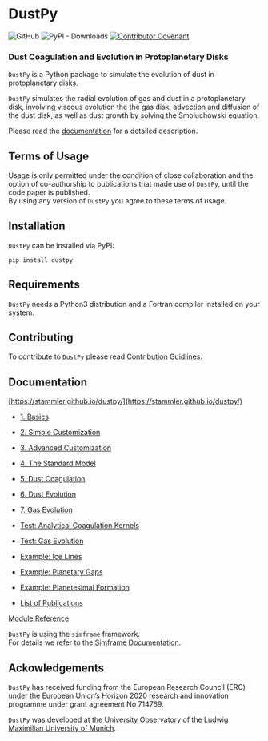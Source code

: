 # DustPy

![GitHub](https://img.shields.io/github/license/stammler/dustpy) 
![PyPI - Downloads](https://img.shields.io/pypi/dm/dustpy) 
[![Contributor Covenant](https://img.shields.io/badge/Contributor%20Covenant-2.1-4baaaa.svg)](https://github.com/stammler/dustpy/blob/master/.github/CODE_OF_CONDUCT.md) 

### Dust Coagulation and Evolution in Protoplanetary Disks

`DustPy` is a Python package to simulate the evolution of dust in protoplanetary disks.

`DustPy` simulates the radial evolution of gas and dust in a protoplanetary disk, involving viscous evolution the the gas disk, advection and diffusion of the dust disk, as well as dust growth by solving the Smoluchowski equation.

Please read the [documentation](https://stammler.github.io/dustpy/) for a detailed description.


## Terms of Usage

Usage is only permitted under the condition of close collaboration and the option of co-authorship to publications that made use of `DustPy`, until the code paper is published.  
By using any version of `DustPy` you agree to these terms of usage.

## Installation

`DustPy` can be installed via PyPI:

`pip install dustpy`

## Requirements

`DustPy` needs a Python3 distribution and a Fortran compiler installed on your system.

## Contributing

To contribute to `DustPy` please read [Contribution Guidlines](https://github.com/stammler/dustpy/blob/master/.github/CONTRIBUTING.md).

## Documentation

[https://stammler.github.io/dustpy/](https://stammler.github.io/dustpy/)

* [1. Basics](https://stammler.github.io/dustpy/1_basics.html)
* [2. Simple Customization](https://stammler.github.io/dustpy/2_simple_customization.html)
* [3. Advanced Customization](https://stammler.github.io/dustpy/3_advanced_customization.html)
* [4. The Standard Model](https://stammler.github.io/dustpy/4_standard_model.html)
* [5. Dust Coagulation](https://stammler.github.io/dustpy/5_dust_coagulation.html)
* [6. Dust Evolution](https://stammler.github.io/dustpy/6_dust_evolution.html)
* [7. Gas Evolution](https://stammler.github.io/dustpy/7_gas_evolution.html)

* [Test: Analytical Coagulation Kernels](https://stammler.github.io/dustpy/test_analytical_coagulation_kernels.html)
* [Test: Gas Evolution](https://stammler.github.io/dustpy/test_gas_evolution.html)

* [Example: Ice Lines](https://stammler.github.io/dustpy/example_ice_lines.html)
* [Example: Planetary Gaps](https://stammler.github.io/dustpy/example_planetary_gaps.html)
* [Example: Planetesimal Formation](https://stammler.github.io/dustpy/example_planetesimal_formation.html)

* [List of Publications](https://stammler.github.io/dustpy/A_publications.html)

[Module Reference](https://stammler.github.io/dustpy/api.html)

`DustPy` is using the `simframe` framework.  
For details we refer to the [Simframe Documentation](https://simframe.rtfd.io/).

## Ackowledgements

`DustPy` has received funding from the European Research Council (ERC) under the European Union’s Horizon 2020 research and innovation programme under grant agreement No 714769.

`DustPy` was developed at the [University Observatory](https://www.usm.uni-muenchen.de/index_en.php) of the [Ludwig Maximilian University of Munich](https://www.en.uni-muenchen.de/index.html).